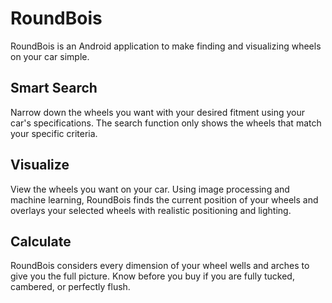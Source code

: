 # RoundBois
RoundBois is an Android application to make finding and visualizing wheels on your car simple.

## Smart Search ##
Narrow down the wheels you want with your desired fitment using your car's specifications. The search function only shows the wheels that match your specific criteria.

## Visualize ##
View the wheels you want on your car. Using image processing and machine learning, RoundBois finds the current position of your wheels and overlays your selected wheels with realistic positioning and lighting.

## Calculate ##
RoundBois considers every dimension of your wheel wells and arches to give you the full picture. Know before you buy if you are fully tucked, cambered, or perfectly flush.
